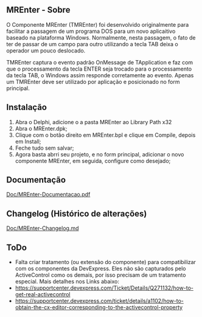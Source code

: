 ## MREnter - Sobre
O Componente MREnter (TMREnter) foi desenvolvido originalmente para facilitar a passagem de um programa DOS para um novo aplicaitivo baseado na plataforma Windows. Normalmente, nesta passagem, o fato de ter de passar de um campo para outro utilizando a tecla TAB deixa o operador um pouco deslocado.

TMREnter captura o evento padrão OnMessage de TApplication e faz com que o processamento da tecla ENTER seja trocado para o processamento da tecla TAB, o Windows assim responde corretamente ao evento.
Apenas um TMREnter deve ser utilizado por aplicação e posicionado no form principal.

## Instalação
1. Abra o Delphi, adicione o a pasta MREnter ao Library Path x32
2. Abra o MREnter.dpk;
3. Clique com o botão direito em MREnter.bpl e clique em Compile, depois em Install;
4. Feche tudo sem salvar;
5. Agora basta abrri seu projeto, e no form principal, adicionar o novo componente MREnter, em seguida, configure como desejado;

## Documentação
[Doc/MREnter-Documentacao.pdf](Doc/MREnter-Documentacao.pdf)

## Changelog (Histórico de alterações)
[Doc/MREnter-Changelog.md](Doc/MREnter-Changelog.md)

## ToDo
- Falta criar tratamento (ou extensão do componente) para compatibilizar com os componentes da DevExpress.
Eles não são capturados pelo ActiveControl como os demais, por isso precisam de um tratamento especial.
Mais detalhes nos Links abaixo:
 - https://supportcenter.devexpress.com/Ticket/Details/Q271132/how-to-get-real-activecontrol
 - https://supportcenter.devexpress.com/ticket/details/a1102/how-to-obtain-the-cx-editor-corresponding-to-the-activecontrol-property
